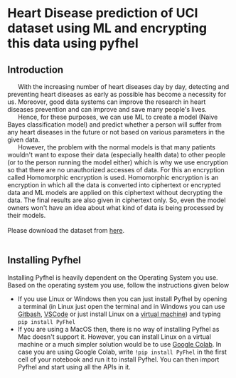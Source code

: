 # Heart Disease prediction of UCI dataset using ML and encrypting this data using pyfhel

## Introduction
&nbsp;&nbsp;&nbsp;&nbsp;&nbsp;&nbsp;With the increasing number of heart diseases day by day, detecting and preventing heart diseases as early as possible has become a necessity for us. Moreover, good data systems can improve the research in heart diseases prevention and can improve and save many people's lives. <br />
&nbsp;&nbsp;&nbsp;&nbsp;&nbsp;&nbsp;Hence, for these purposes, we can use ML to create a model (Naive Bayes classification model) and predict whether a person will suffer from any heart diseases in the future or not based on various parameters in the given data. <br />
&nbsp;&nbsp;&nbsp;&nbsp;&nbsp;&nbsp;However, the problem with the normal models is that many patients wouldn't want to expose their data (especially health data) to other people (or to the person running the model either) which is why we use encryption so that there are no unauthorized accesses of data. For this an encryption called Homomorphic encryption is used. Homomorphic encryption is an encryption in which all the data is converted into ciphertext or encrypted data and ML models are applied on this ciphertext without decrypting the data. The final results are also given in ciphertext only. So, even the model owners won't have an idea about what kind of data is being processed by their models.<br /> <br />
Please download the dataset from [here](https://www.kaggle.com/johnsmith88/heart-disease-dataset). <br/> <br/>

## Installing Pyfhel

Installing Pyfhel is heavily dependent on the Operating System you use. Based on the operating system you use, follow the instructions given below<br/>
* If you use Linux or Windows then you can just install Pyfhel by opening a terminal (in Linux just open the terminal and in Windows you can use [Gitbash](https://git-scm.com/downloads), [VSCode](https://code.visualstudio.com/docs/setup/windows) or just install Linux on a [virtual machine](https://www.virtualbox.org/)) and typing `pip install PyFhel`
* If you are using a MacOS then, there is no way of installing Pyfhel as Mac doesn't support it. However, you can install Linux on a virtual machine or a much simpler solution would be to use [Google Colab](https://colab.research.google.com/notebooks/intro.ipynb). In case you are using Google Colab, write `!pip install PyFhel` in the first cell of your notebook and run it to install Pyfhel. You can then import Pyfhel and start using all the APIs in it. 